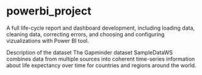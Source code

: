 # powerbi_project
A full life-cycle report and dashboard development, including loading data, cleaning data, correcting errors, and choosing and configuring vizualizations with Power BI tool.

Description of the dataset
The Gapminder dataset SampleDataWS combines data from multiple sources into coherent time-series information about life expectancy over time for countries and regions around the world.
